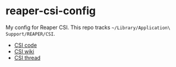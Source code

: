 # reaper-csi-config
My config for Reaper CSI. This repo tracks `~/Library/Application\ Support/REAPER/CSI`.
- [CSI code](https://github.com/GeoffAWaddington/CSICode)
- [CSI wiki](https://github.com/GeoffAWaddington/CSIWiki)
- [CSI thread](https://forum.cockos.com/showthread.php?t=183143)